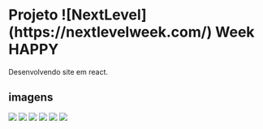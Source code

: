 <h1>Projeto ![NextLevel](https://nextlevelweek.com/) Week <b>HAPPY</b></h1>

Desenvolvendo site em react.



<h2>imagens</h2>

![](https://i.imgur.com/4SMZ7Hm.png)
![](https://i.imgur.com/dgNDWJ1.png)
![](https://i.imgur.com/Gqz0QMB.png)
![](https://i.imgur.com/0FTQLD6.png)
![](https://i.imgur.com/4PfO4YI.png)
![](https://i.imgur.com/p0gac8Q.png)
